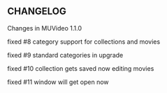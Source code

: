 CHANGELOG
---------

Changes in MUVideo 1.1.0

fixed #8 category support for collections and movies

fixed #9 standard categories in upgrade

fixed #10 collection gets saved now editing movies

fixed #11 window will get open now




